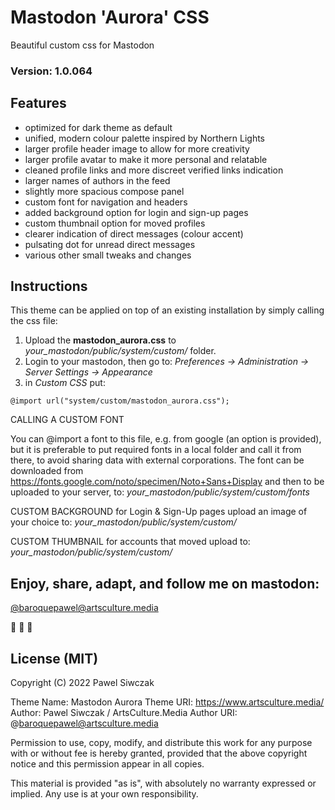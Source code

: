 # Mastodon 'Aurora' CSS
Beautiful custom css for Mastodon
### Version: 1.0.064

## Features

- optimized for dark theme as default
- unified, modern colour palette inspired by Northern Lights
- larger profile header image to allow for more creativity
- larger profile avatar to make it more personal and relatable
- cleaned profile links and more discreet verified links indication
- larger names of authors in the feed
- slightly more spacious compose panel
- custom font for navigation and headers
- added background option for login and sign-up pages
- custom thumbnail option for moved profiles
- clearer indication of direct messages (colour accent) 
- pulsating dot for unread direct messages
- various other small tweaks and changes


## Instructions

This theme can be applied on top of an existing installation by simply calling the css file:

1. Upload the **mastodon_aurora.css** to _your_mastodon/public/system/custom/_ folder.
2. Login to your mastodon, then go to: _Preferences -> Administration -> Server Settings -> Appearance_
3. in _Custom CSS_ put:

`@import url("system/custom/mastodon_aurora.css");`


CALLING A CUSTOM FONT

You can @import a font to this file, e.g. from google (an option is provided), but it is preferable to put required fonts in a local folder and call it from there, to avoid sharing data with external corporations. 
The font can be downloaded from https://fonts.google.com/noto/specimen/Noto+Sans+Display and then to be uploaded to your server, to: _your_mastodon/public/system/custom/fonts_



CUSTOM BACKGROUND for Login & Sign-Up pages
upload an image of your choice to: _your_mastodon/public/system/custom/_


CUSTOM THUMBNAIL for accounts that moved
upload to: _your_mastodon/public/system/custom/_


## Enjoy, share, adapt, and follow me on mastodon: 
[@baroquepawel@artsculture.media](https://talk.artsculture.media/@baroquepawel)

🎵 🎹 🐘


## License (MIT)

Copyright (C) 2022 Pawel Siwczak

Theme Name: Mastodon Aurora
Theme URI: https://www.artsculture.media/
Author: Pawel Siwczak / ArtsCulture.Media
Author URI: @baroquepawel@artsculture.media

Permission to use, copy, modify, and distribute this work 
for any purpose with or without fee is hereby granted,
provided that the above copyright notice and 
this permission appear in all copies. 

This material is provided "as is", with absolutely no warranty 
expressed or implied. Any use is at your own responsibility.


